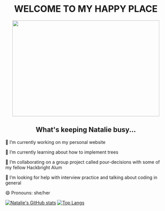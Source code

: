 <h1 align="center">WELCOME TO MY HAPPY PLACE</h1>
<p align="center">
  <img width="460" height="300" src="https://user-images.githubusercontent.com/71950538/111040340-6cbde380-83e7-11eb-8edf-cc1a9c295f58.jpeg">
</p>


<h2 align="center">What's keeping Natalie busy...</h2>
🔭 I’m currently working on my personal website
 
🌱 I’m currently learning about how to implement trees

👯 I’m collaborating on a group project called pour-decisions with some of my fellow Hackbright Alum 
 
🤔 I’m looking for help with interview practice and talking about coding in general

😄 Pronouns: she/her


[![Natalie's GitHub stats](https://github-readme-stats.vercel.app/api?username=anuraghazra&theme=omni)](https://github.com/anuraghazra/github-readme-stats)
[![Top Langs](https://github-readme-stats.vercel.app/api/top-langs/?username=natalieoulman&layout=compact)](https://github.com/anuraghazra/github-readme-stats)

